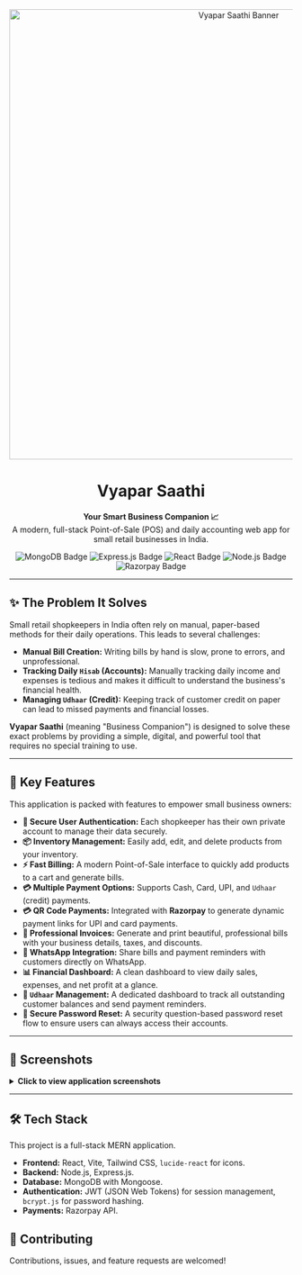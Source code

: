 <div align="center">
  <img src="https://raw.githubusercontent.com/ADITYARAJ97513/Vyapaar-Saathi/main/assets/vyapar-saathi-banner.png" alt="Vyapar Saathi Banner" width="800"/>
  <br/>
  <h1 align="center">Vyapar Saathi</h1>
  <p align="center">
    <strong>Your Smart Business Companion 📈</strong>
    <br />
    A modern, full-stack Point-of-Sale (POS) and daily accounting web app for small retail businesses in India.
  </p>
  <p align="center">
    <img src="https://img.shields.io/badge/MongoDB-47A248?style=for-the-badge&logo=mongodb&logoColor=white" alt="MongoDB Badge"/>
    <img src="https://img.shields.io/badge/Express.js-000000?style=for-the-badge&logo=express&logoColor=white" alt="Express.js Badge"/>
    <img src="https://img.shields.io/badge/React-20232A?style=for-the-badge&logo=react&logoColor=61DAFB" alt="React Badge"/>
    <img src="https://img.shields.io/badge/Node.js-339933?style=for-the-badge&logo=nodedotjs&logoColor=white" alt="Node.js Badge"/>
    <img src="https://img.shields.io/badge/Razorpay-02042B?style=for-the-badge&logo=razorpay&logoColor=3395FF" alt="Razorpay Badge"/>
  </p>
</div>

---

## ✨ The Problem It Solves

Small retail shopkeepers in India often rely on manual, paper-based methods for their daily operations. This leads to several challenges:
* **Manual Bill Creation:** Writing bills by hand is slow, prone to errors, and unprofessional.
* **Tracking Daily `Hisab` (Accounts):** Manually tracking daily income and expenses is tedious and makes it difficult to understand the business's financial health.
* **Managing `Udhaar` (Credit):** Keeping track of customer credit on paper can lead to missed payments and financial losses.

**Vyapar Saathi** (meaning "Business Companion") is designed to solve these exact problems by providing a simple, digital, and powerful tool that requires no special training to use.

---

## 🚀 Key Features

This application is packed with features to empower small business owners:

* **🔐 Secure User Authentication:** Each shopkeeper has their own private account to manage their data securely.
* **📦 Inventory Management:** Easily add, edit, and delete products from your inventory.
* **⚡ Fast Billing:** A modern Point-of-Sale interface to quickly add products to a cart and generate bills.
* **💳 Multiple Payment Options:** Supports Cash, Card, UPI, and `Udhaar` (credit) payments.
* **💳 QR Code Payments:** Integrated with **Razorpay** to generate dynamic payment links for UPI and card payments.
* **🧾 Professional Invoices:** Generate and print beautiful, professional bills with your business details, taxes, and discounts.
* **📱 WhatsApp Integration:** Share bills and payment reminders with customers directly on WhatsApp.
* **📊 Financial Dashboard:** A clean dashboard to view daily sales, expenses, and net profit at a glance.
* **📒 `Udhaar` Management:** A dedicated dashboard to track all outstanding customer balances and send payment reminders.
* **🔑 Secure Password Reset:** A security question-based password reset flow to ensure users can always access their accounts.

---

## 📸 Screenshots

<details>
<summary><strong>Click to view application screenshots</strong></summary>
<br>
<table>
  <tr>
    <td><img src="https://raw.githubusercontent.com/ADITYARAJ97513/Vyapaar-Saathi/main/assets/screenshot-login.png" alt="Login Page"></td>
    <td><img src="https://raw.githubusercontent.com/ADITYARAJ97513/Vyapaar-Saathi/main/assets/screenshot-dashboard.png" alt="Dashboard Page"></td>
  </tr>
  <tr>
    <td align="center"><em>Login Page</em></td>
    <td align="center"><em>Dashboard</em></td>
  </tr>
  <tr>
    <td><img src="https://raw.githubusercontent.com/ADITYARAJ97513/Vyapaar-Saathi/main/assets/screenshot-billing.png" alt="Billing Page"></td>
    <td><img src="https://raw.githubusercontent.com/ADITYARAJ97513/Vyapaar-Saathi/main/assets/screenshot-udhaar.png" alt="Udhaar Page"></td>
  </tr>
   <tr>
    <td align="center"><em>Billing / POS</em></td>
    <td align="center"><em>Udhaar Management</em></td>
  </tr>
</table>
</details>

---

## 🛠️ Tech Stack

This project is a full-stack MERN application.

* **Frontend:** React, Vite, Tailwind CSS, `lucide-react` for icons.
* **Backend:** Node.js, Express.js.
* **Database:** MongoDB with Mongoose.
* **Authentication:** JWT (JSON Web Tokens) for session management, `bcrypt.js` for password hashing.
* **Payments:** Razorpay API.

## 🤝 Contributing

Contributions, issues, and feature requests are welcomed! 
